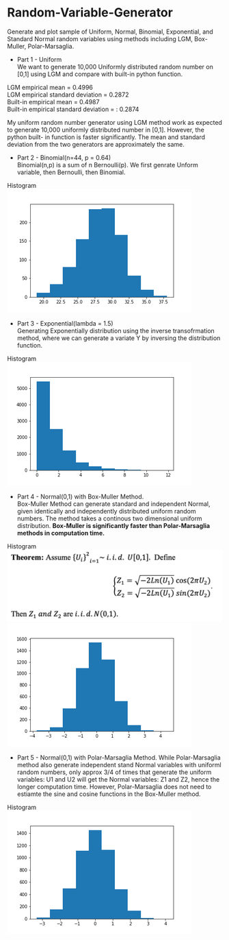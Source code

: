 # Random-Variable-Generator
Generate and plot sample of Uniform, Normal, Binomial, Exponential, and Standard Normal random variables using methods including LGM, Box-Muller, Polar-Marsaglia.

* Part 1 - Uniform  
We want to generate 10,000 Uniformly distributed random number on [0,1] using LGM and compare with built-in python function. 

LGM empirical mean = 0.4996  
LGM empirical standard deviation = 0.2872  
Built-in empirical mean = 0.4987  
Built-in empirical standard deviation = : 0.2874  

My uniform random number generator using LGM method work as expected to generate 10,000 uniformly distributed number in [0,1]. However, the python built- in function is faster significantly. The mean and standard deviation from the two generators are approximately the same.  


* Part 2 - Binomial(n=44, p = 0.64)  
Binomial(n,p) is a sum of n Bernoulli(p). We first genrate Unform variable, then Bernoulli, then Binomial.   

Histogram  
<img width=“964” src="https://github.com/MINAYUAN/Random-Variable-Generator/blob/main/binom.png">


* Part 3 - Exponential(lambda = 1.5)  
Generating Exponentially distribution using the inverse transofrmation method, where we can generate a variate Y by inversing the distribution function. 

Histogram  
<img src="https://github.com/MINAYUAN/Random-Variable-Generator/blob/main/exp.png">

* Part 4 - Normal(0,1) with Box-Muller Method.  
Box-Muller Method can generate standard and independent Normal, given identically and independently distributed uniform random numbers. The method takes a continous two dimensional uniform distribution. **Box-Muller is significantly faster than Polar-Marsaglia methods in computation time.**  

Histogram  
<img width=“964” src="https://github.com/MINAYUAN/Random-Variable-Generator/blob/main/Screen%20Shot%202020-10-16%20at%209.22.49%20PM.png">
<img width=“964” src="https://github.com/MINAYUAN/Random-Variable-Generator/blob/main/n1b.png">

* Part 5 - Normal(0,1) with Polar-Marsaglia Method. 
While Polar-Marsaglia method also generate independent stand Normal variables with uniforml random numbers, only approx 3/4 of times that generate the uniform variables: U1 and U2 will get the Normal variables: Z1 and Z2, hence the longer computation time. However, Polar-Marsaglia does not need to estiamte the sine and cosine functions in the Box-Muller method. 

Histogram  
<img width=“964” src="https://github.com/MINAYUAN/Random-Variable-Generator/blob/main/n2pl.png">



